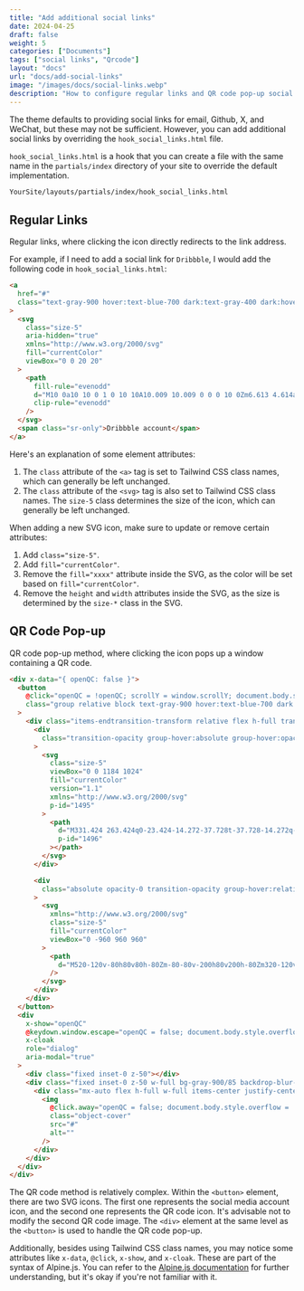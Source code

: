 ```yaml
---
title: "Add additional social links"
date: 2024-04-25
draft: false
weight: 5
categories: ["Documents"]
tags: ["social links", "Qrcode"]
layout: "docs"
url: "docs/add-social-links"
image: "/images/docs/social-links.webp"
description: "How to configure regular links and QR code pop-up social links tutorial"
---
```


The theme defaults to providing social links for email, Github, X, and WeChat, but these may not be sufficient. However, you can add additional social links by overriding the `hook_social_links.html` file.

`hook_social_links.html` is a hook that you can create a file with the same name in the `partials/index` directory of your site to override the default implementation.

```bash
YourSite/layouts/partials/index/hook_social_links.html
```

## Regular Links

Regular links, where clicking the icon directly redirects to the link address.

For example, if I need to add a social link for `Dribbble`, I would add the following code in `hook_social_links.html`:

```html
<a
  href="#"
  class="text-gray-900 hover:text-blue-700 dark:text-gray-400 dark:hover:text-white"
>
  <svg
    class="size-5"
    aria-hidden="true"
    xmlns="http://www.w3.org/2000/svg"
    fill="currentColor"
    viewBox="0 0 20 20"
  >
    <path
      fill-rule="evenodd"
      d="M10 0a10 10 0 1 0 10 10A10.009 10.009 0 0 0 10 0Zm6.613 4.614a8.523 8.523 0 0 1 1.93 5.32 20.094 20.094 0 0 0-5.949-.274c-.059-.149-.122-.292-.184-.441a23.879 23.879 0 0 0-.566-1.239 11.41 11.41 0 0 0 4.769-3.366ZM8 1.707a8.821 8.821 0 0 1 2-.238 8.5 8.5 0 0 1 5.664 2.152 9.608 9.608 0 0 1-4.476 3.087A45.758 45.758 0 0 0 8 1.707ZM1.642 8.262a8.57 8.57 0 0 1 4.73-5.981A53.998 53.998 0 0 1 9.54 7.222a32.078 32.078 0 0 1-7.9 1.04h.002Zm2.01 7.46a8.51 8.51 0 0 1-2.2-5.707v-.262a31.64 31.64 0 0 0 8.777-1.219c.243.477.477.964.692 1.449-.114.032-.227.067-.336.1a13.569 13.569 0 0 0-6.942 5.636l.009.003ZM10 18.556a8.508 8.508 0 0 1-5.243-1.8 11.717 11.717 0 0 1 6.7-5.332.509.509 0 0 1 .055-.02 35.65 35.65 0 0 1 1.819 6.476 8.476 8.476 0 0 1-3.331.676Zm4.772-1.462A37.232 37.232 0 0 0 13.113 11a12.513 12.513 0 0 1 5.321.364 8.56 8.56 0 0 1-3.66 5.73h-.002Z"
      clip-rule="evenodd"
    />
  </svg>
  <span class="sr-only">Dribbble account</span>
</a>
```

Here's an explanation of some element attributes:

1. The `class` attribute of the `<a>` tag is set to Tailwind CSS class names, which can generally be left unchanged.
2. The `class` attribute of the `<svg>` tag is also set to Tailwind CSS class names. The `size-5` class determines the size of the icon, which can generally be left unchanged.

When adding a new SVG icon, make sure to update or remove certain attributes:

1. Add `class="size-5"`.
2. Add `fill="currentColor"`.
3. Remove the `fill="xxxx"` attribute inside the SVG, as the color will be set based on `fill="currentColor"`.
4. Remove the `height` and `width` attributes inside the SVG, as the size is determined by the `size-*` class in the SVG.

## QR Code Pop-up

QR code pop-up method, where clicking the icon pops up a window containing a QR code.

```html
<div x-data="{ openQC: false }">
  <button
    @click="openQC = !openQC; scrollY = window.scrollY; document.body.style.overflow = 'hidden';"
    class="group relative block text-gray-900 hover:text-blue-700 dark:text-gray-400 dark:hover:text-white"
  >
    <div class="items-endtransition-transform relative flex h-full transform">
      <div
        class="transition-opacity group-hover:absolute group-hover:opacity-0"
      >
        <svg
          class="size-5"
          viewBox="0 0 1184 1024"
          fill="currentColor"
          version="1.1"
          xmlns="http://www.w3.org/2000/svg"
          p-id="1495"
        >
          <path
            d="M331.424 263.424q0-23.424-14.272-37.728t-37.728-14.272q-24.576 0-43.424 14.56t-18.848 37.44q0 22.272 18.848 36.864t43.424 14.56q23.424 0 37.728-14.016t14.272-37.44zM756 553.152q0-16-14.56-28.576t-37.44-12.576q-15.424 0-28.288 12.864t-12.864 28.288q0 16 12.864 28.864t28.288 12.864q22.848 0 37.44-12.576t14.56-29.152zM621.152 263.424q0-23.424-14.016-37.728t-37.44-14.272q-24.576 0-43.424 14.56t-18.848 37.44q0 22.272 18.848 36.864t43.424 14.56q23.424 0 37.44-14.016t14.016-37.44zM984 553.152q0-16-14.848-28.576t-37.152-12.576q-15.424 0-28.288 12.864t-12.864 28.288q0 16 12.864 28.864t28.288 12.864q22.272 0 37.152-12.576t14.848-29.152zM832 326.272q-17.728-2.272-40-2.272-96.576 0-177.728 44t-127.712 119.136-46.56 164.288q0 44.576 13.152 86.848-20 1.728-38.848 1.728-14.848 0-28.576-0.864t-31.424-3.712-25.44-4-31.136-6.016-28.576-6.016l-144.576 72.576 41.152-124.576q-165.728-116-165.728-280 0-96.576 55.712-177.728t150.848-127.712 207.712-46.56q100.576 0 190.016 37.728t149.728 104.288 78.016 148.864zM1170.272 646.848q0 66.848-39.136 127.712t-106.016 110.56l31.424 103.424-113.728-62.272q-85.728 21.152-124.576 21.152-96.576 0-177.728-40.288t-127.712-109.44-46.56-150.848 46.56-150.848 127.712-109.44 177.728-40.288q92 0 173.152 40.288t130.016 109.728 48.864 150.56z"
            p-id="1496"
          ></path>
        </svg>
      </div>

      <div
        class="absolute opacity-0 transition-opacity group-hover:relative group-hover:opacity-100"
      >
        <svg
          xmlns="http://www.w3.org/2000/svg"
          class="size-5"
          fill="currentColor"
          viewBox="0 -960 960 960"
        >
          <path
            d="M520-120v-80h80v80h-80Zm-80-80v-200h80v200h-80Zm320-120v-160h80v160h-80Zm-80-160v-80h80v80h-80Zm-480 80v-80h80v80h-80Zm-80-80v-80h80v80h-80Zm360-280v-80h80v80h-80ZM180-660h120v-120H180v120Zm-60 60v-240h240v240H120Zm60 420h120v-120H180v120Zm-60 60v-240h240v240H120Zm540-540h120v-120H660v120Zm-60 60v-240h240v240H600Zm80 480v-120h-80v-80h160v120h80v80H680ZM520-400v-80h160v80H520Zm-160 0v-80h-80v-80h240v80h-80v80h-80Zm40-200v-160h80v80h80v80H400Zm-190-90v-60h60v60h-60Zm0 480v-60h60v60h-60Zm480-480v-60h60v60h-60Z"
          />
        </svg>
      </div>
    </div>
  </button>
  <div
    x-show="openQC"
    @keydown.window.escape="openQC = false; document.body.style.overflow = ''; window.scrollTo(0, scrollY);"
    x-cloak
    role="dialog"
    aria-modal="true"
  >
    <div class="fixed inset-0 z-50"></div>
    <div class="fixed inset-0 z-50 w-full bg-gray-900/85 backdrop-blur-md">
      <div class="mx-auto flex h-full w-full items-center justify-center">
        <img
          @click.away="openQC = false; document.body.style.overflow = ''; window.scrollTo(0, scrollY);"
          class="object-cover"
          src="#"
          alt=""
        />
      </div>
    </div>
  </div>
</div>
```

The QR code method is relatively complex. Within the `<button>` element, there are two SVG icons. The first one represents the social media account icon, and the second one represents the QR code icon. It's advisable not to modify the second QR code image. The `<div>` element at the same level as the `<button>` is used to handle the QR code pop-up.

Additionally, besides using Tailwind CSS class names, you may notice some attributes like `x-data`, `@click`, `x-show`, and `x-cloak`. These are part of the syntax of Alpine.js. You can refer to the [Alpine.js documentation](https://alpinejs.dev/start-here) for further understanding, but it's okay if you're not familiar with it.
